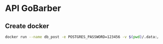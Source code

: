 # API GoBarber


## Create docker

```bash
docker run --name db_post -e POSTGRES_PASSWORD=123456 -v $(pwd)/.data:/var/lib/postgresql/data -p 5432:5432 -d postgres
```